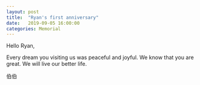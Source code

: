 ```yaml
---
layout: post
title:  "Ryan's first anniversary"
date:   2019-09-05 16:00:00
categories: Memorial
---
```

 
  Hello Ryan, 

  Every dream you visiting us was peaceful and joyful. We know that you are great. We will live our better life.

  伯伯